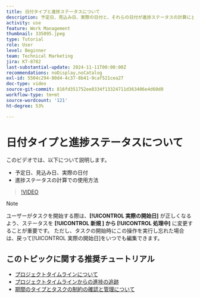 ```yaml
---
title: 日付タイプと進捗ステータスについて
description: 予定日、見込み日、実際の日付と、それらの日付が進捗ステータスの計算にどのように使用されるかを説明します。
activity: use
feature: Work Management
thumbnail: 335095.jpeg
type: Tutorial
role: User
level: Beginner
team: Technical Marketing
jira: KT-8782
last-substantial-update: 2024-11-11T00:00:00Z
recommendations: noDisplay,noCatalog
exl-id: 5504c294-80d4-4c37-8b41-9caf521cea27
doc-type: video
source-git-commit: 816fd351752ee8334f13324711d363406e4d60d0
workflow-type: tm+mt
source-wordcount: '121'
ht-degree: 53%

---
```


# 日付タイプと進捗ステータスについて

このビデオでは、以下について説明します。

* 予定日、見込み日、実際の日付
* 進捗ステータスの計算での使用方法

>[!VIDEO](https://video.tv.adobe.com/v/335095/?quality=12&learn=on)

>[!NOTE]
>
>ユーザーがタスクを開始する際は、**[!UICONTROL 実際の開始日]** が正しくなるよう、ステータスを **[!UICONTROL 新規 ] から [!UICONTROL  処理中]** に変更することが重要です。 ただし、タスクの開始時にこの操作を実行し忘れた場合は、戻って[!UICONTROL 実際の開始日]をいつでも編集できます。


## このトピックに関する推奨チュートリアル

* [プロジェクトタイムラインについて](/help/manage-work/project-timelines/understand-project-timelines.md)
* [プロジェクトタイムラインからの進捗の追跡](/help/manage-work/project-timelines/track-work-progress-from-the-project-timeline.md)
* [期間のタイプとタスクの制約の確認と管理について](/help/manage-work/intermediate-projects/understand-and-manage-duration-types-and-task-constraints.md)

